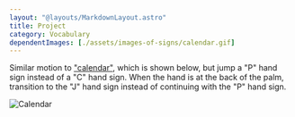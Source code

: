 ```yaml
---
layout: "@layouts/MarkdownLayout.astro"
title: Project
category: Vocabulary
dependentImages: [./assets/images-of-signs/calendar.gif]
---
```


Similar motion to ["calendar"](../calendar),
which is shown below, but jump a "P" hand sign instead of a "C" hand sign.
When the hand is at the back of the palm,
transition to the "J" hand sign instead of
continuing with the "P" hand sign.

![Calendar](@signs/calendar.gif)
